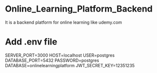# Online_Learning_Platform_Backend
It is a backend platform for online learning like udemy.com

# Add .env file
SERVER_PORT=3000
HOST=localhost
USER=postgres
DATABASE_PORT=5432
PASSWORD=postgres
DATABASE=onlinelearningplatform
JWT_SECRET_KEY=12351235
